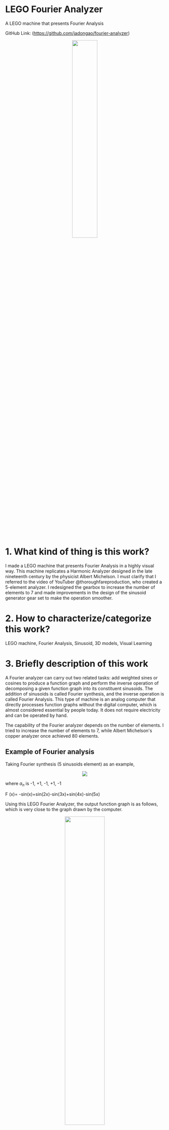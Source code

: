 # LEGO Fourier Analyzer
A LEGO machine that presents Fourier Analysis 

GitHub Link: (https://github.com/jadongao/fourier-analyzer)

<div align=center> <img src='./overview.jpg' width = 40%/> </div>

# 1. What kind of thing is this work?

I made a LEGO machine that presents Fourier Analysis in a highly visual way. This machine replicates a Harmonic Analyzer designed in the late nineteenth century by the physicist Albert Michelson. I must clarify that I referred to the video of YouTuber @thoroughfareproduction, who created a 5-element analyzer. I redesigned the gearbox to increase the number of elements to 7 and made improvements in the design of the sinusoid generator gear set to make the operation smoother.

# 2. How to characterize/categorize this work?

LEGO machine, Fourier Analysis, Sinusoid, 3D models, Visual Learning

# 3. Briefly description of this work

A Fourier analyzer can carry out two related tasks: add weighted sines or cosines to produce a function graph and perform the inverse operation of decomposing a given function graph into its constituent sinusoids. The addition of sinusoids is called Fourier synthesis, and the inverse operation is called Fourier Analysis. This type of machine is an analog computer that directly processes function graphs without the digital computer, which is almost considered essential by people today. It does not require electricity and can be operated by hand.

The capability of the Fourier analyzer depends on the number of elements. I tried to increase the number of elements to 7, while Albert Michelson's copper analyzer once achieved 80 elements.

## Example of Fourier analysis

Taking Fourier synthesis (5 sinusoids element) as an example,

<!--![sinusoid function graph of computer](./computer%20function%20graph.jpg) -->
<div align=center> <img src='./computer%20function%20graph.jpg'> </div>

where $a_n$ is -1, +1, -1, +1, -1

F (x)= -sin(x)+sin(2x)-sin(3x)+sin(4x)-sin(5x)

Using this LEGO Fourier Analyzer, the output function graph is as follows, which is very close to the graph drawn by the computer.

<div align=center> <img src='./analyzer%20function%20graph.jpg' width = 50%/> </div>

## Parts of analyzer
This LEGO machine consists of the following parts:

<!--![parts of Analyzer](./overview%20with%20label.jpg)  -->
<div align=center> <img src='./overview%20with%20label.jpg' width = 80%/> </div>

### 3.1 Frequency generator
The frequency generator is a gearbox with seven output shafts of different frequencies. The rotational speeds on the seven axes are 1x, 2x, 3x, 4x, 5x, 6x, and 7x, respectively.

### 3.2 Sinusoid generator
The sinusoid generator has seven gears to move Rocker arms, converting the circular rotation generated by the frequency generator into sinusoidal motion. This combination of mechanical elements produces the seven different sinusoidal waves: sin(1x), sin(2x), sin(3x), sin(4x), sin(5x), sin(6x), and sin(7x).

### 3.3 Ample bars, weight the sinusoids
There are 7 sinusoidal motions weighted: $a_1$*sin(1x), $a_2$*sin(2x), $a_3$*sin(3x), $a_4$*sin(4x), $a_5$*sin(5x), $a_6$*sin(6x), and $a_7$*sin(7x).
### 3.4 Summing lever
The summing lever at the top of the machine adds together the weighted sinusoids.

### 3.5 Platen and Plumb
The platen moves horizontally, and the plumb moves vertically. The pen tied to the plumb draws a function graph of the calculation result on the recording paper.

# 4. How do I make it?
Since March 2022, I have been in contact with the Harmonic Analyzer, designed by physicist Albert Michelson for studying calculus and Fourier transform, and its clever design has deeply impressed me. So I wanted to make one myself at home. The entire process took considerable time and effort to complete each component.

The sinusoid generator and frequency generator are two essential parts:

### Frequency generator
The frequency generator is a gearbox, and I am amazed by the clever design of Youtuber @thoroughfareproduction. However, because this YouTuber only provided videos without detailed installation drawings, I couldn't see his internal structure and had to explore it myself. I first completed a 5-axis gearbox like a YouTuber's machine, and after finishing it, my confidence doubled. I challenged and assembled a 7-axis gearbox.

<!--![gear set](./frequency%20generator%20gear%20set.jpg) -->
<div align=center> <img src='./frequency%20generator%20gear%20set.jpg' width = 70%/> </div>

This machine uses almost all LEGO gears: 8, 12, 16, 20, 24, 28, and 36 teeth gear. Since I don't have all gear types at home, I temporarily used a 3D printer to print several types. Later, I replaced the 3D-printed parts with purchased LEGO parts, which made the operation more stable. This method of testing before formal procurement dramatically improves production efficiency, eliminating the need to wait several days to receive LEGO parts before testing.

### Sinusoid generator
The sinusoid generator uses LEGO worm gear to transmit circumferential rotation, but during the manufacturing process, there was a problem. Due to the fixed position of the gears and worm, the worm would get stuck during operation, and the entire device could not operate then. I had to take a break until a few months later when I had time to conduct many repeated experiments and finally found a solution. The final method found is straightforward: to make the worm position lose to avoid jamming. But to see this method, I should do many repeated disassembly and assembly. 

The device that drives the LEGO beam to form sinusoidal motion is crucial. Youtuber @thoroughfareproduction used a simple bolt connection, but the bolt connection was loose due to the need for rotation, which caused the gears and beam to shake often. I made improvements using a 3D-printed model and bearings, and it is no longer a classic LEGO work.

<!--![gear-rod and bearing](./gear-rod%20and%20bearing%20with%20label.jpg)-->
<div align=center> <img src='./gear-rod%20and%20bearing%20with%20label.jpg' width = 50%/> </div>

<!--![sinusoid generator](./sinusoid%20generator%20gear-rod.jpg) -->
<div align=center> <img src='./sinusoid%20generator%20gear-rod.jpg' width = 50%/> </div>

# 5. Why do I make it?

When learning sound waves, I came across the idea that chords are composed of different combinations of sounds, and using Fourier Analysis, chords can be decomposed into the frequencies of their constituent sounds. I am very interested in Fourier Analysis, and I saw videos online from Professor Bill Hammack and YouTuber @thoroughfareproduction, both dedicated to visualizing complex mathematical concepts in Fourier Analysis. So, I decided to learn from them and make a LEGO machine myself. When making this machine, I also traced the history of Fourier Analysis. I had a chance to communicate with these masters during this production process, and I felt their imaginative ideas in the era without electronic computers.


<table border="0">
 <tr>
    <td><b style="font-size:30px">Time</b></td>
    <td><b style="font-size:30px">Name</b></td>
    <td><b style="font-size:30px">Invention</b></td>
 </tr>
 <tr>
    <td>1807</td>
    <td>French mathematician and physicist Fourier </td>
    <td>He published a paper that used sine curves to describe temperature distribution: periodic functions can be represented by a series of cosines and sines.</td>
 </tr>
<tr>
    <td>1879</td>
    <td>Sir William Thomson (Lord Kelvin)</td>
    <td>He designed a 15 constituent sinusoids tide predicting machine (TPM). </td>
</tr>
<tr>
    <td>1898</td>
    <td>Physicist Albert Michelson (Nobel Prize Winner) </td>
    <td>He designed the Harmonic Analyzer that calculates with 20 sinusoids. </td>
</tr>
<tr>
    <td>November 12, 2014</td>
    <td>Professor Bill Hammack </td>
    <td>He uses videos and PDF books to introduce Albert Michelson's Harmonic Analyzer. </td>
</tr>
<tr>
    <td>August 19, 2021</td>
    <td>Youtuber @thoroughfareproduction </td>
    <td>They designed a wondrous LEGO contraption of gears, springs, levers, and wheels to perform Fourier analysis. </td>
</tr>
</table>


# 6. What's the most meaningful thing you've made?

This LEGO machine can correspond one-to-one with mathematical formulas, which visualizes mathematical concepts and helps me understand them.

<!--![sinusoid generator](./math%20to%20machine.jpg)-->
<div align=center> <img src='./math%20to%20machine.jpg' width = 65%/> </div>


The production process of this machine was a perfect visual learning. It's very consistent with my experience as a tutor in a schoolhouse. The visual teaching method enables students to see and touch the abstract concepts they have learned, bringing students (including myself) closer to the abstract concepts.



